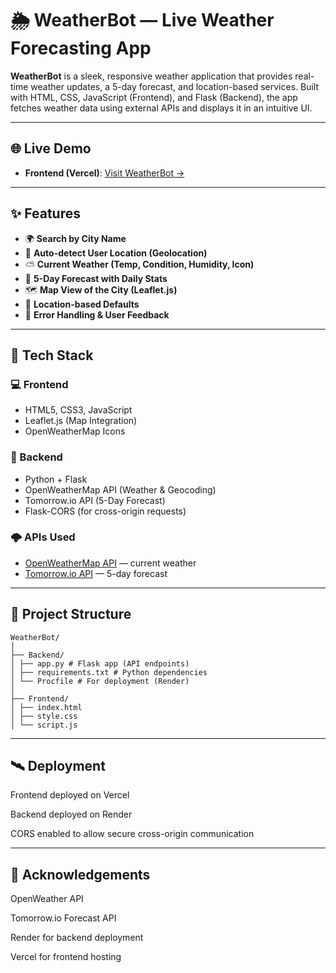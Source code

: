 # 🌦️ WeatherBot — Live Weather Forecasting App

**WeatherBot** is a sleek, responsive weather application that provides real-time weather updates, a 5-day forecast, and location-based services. Built with HTML, CSS, JavaScript (Frontend), and Flask (Backend), the app fetches weather data using external APIs and displays it in an intuitive UI.


---

## 🌐 Live Demo

- **Frontend (Vercel)**: [Visit WeatherBot →](https://live-weather-bot.vercel.app/)

---


## ✨ Features

- 🌍 **Search by City Name**
- 📍 **Auto-detect User Location (Geolocation)**
- ⛅ **Current Weather (Temp, Condition, Humidity, Icon)**
- 📅 **5-Day Forecast with Daily Stats**
- 🗺️ **Map View of the City (Leaflet.js)**
- 🧭 **Location-based Defaults**
- 🧪 **Error Handling & User Feedback**


---


## 🧰 Tech Stack

### 💻 Frontend
- HTML5, CSS3, JavaScript
- Leaflet.js (Map Integration)
- OpenWeatherMap Icons

### 🧪 Backend
- Python + Flask
- OpenWeatherMap API (Weather & Geocoding)
- Tomorrow.io API (5-Day Forecast)
- Flask-CORS (for cross-origin requests)

### 🌩️ APIs Used
- [OpenWeatherMap API](https://openweathermap.org/api) — current weather
- [Tomorrow.io API](https://www.tomorrow.io/weather-api/) — 5-day forecast

---


## 📁 Project Structure
```
WeatherBot/
│
├── Backend/
│ ├── app.py # Flask app (API endpoints)
│ ├── requirements.txt # Python dependencies
│ └── Procfile # For deployment (Render)
│
├── Frontend/
│ ├── index.html
│ ├── style.css
│ └── script.js
```

---


## 🛰️ Deployment
Frontend deployed on Vercel

Backend deployed on Render

CORS enabled to allow secure cross-origin communication


---


## 🙌 Acknowledgements
OpenWeather API

Tomorrow.io Forecast API

Render for backend deployment

Vercel for frontend hosting
